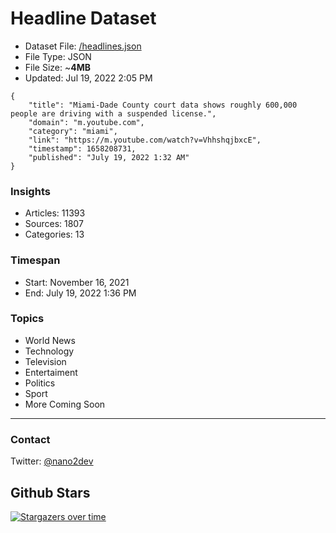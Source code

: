 # Headline Dataset

- Dataset File: [/headlines.json](https://raw.githubusercontent.com/fwd/news/master/headlines.json) 
- File Type: JSON
- File Size: ~**4MB**
- Updated: Jul 19, 2022 2:05 PM

```
{
    "title": "Miami-Dade County court data shows roughly 600,000 people are driving with a suspended license.",
    "domain": "m.youtube.com",
    "category": "miami",
    "link": "https://m.youtube.com/watch?v=VhhshqjbxcE",
    "timestamp": 1658208731,
    "published": "July 19, 2022 1:32 AM"
}
```

### Insights

- Articles: 11393
- Sources: 1807
- Categories: 13

### Timespan

- Start: November 16, 2021
- End: July 19, 2022 1:36 PM

### Topics

- World News
- Technology
- Television
- Entertaiment
- Politics
- Sport
- More Coming Soon

---

### Contact 

Twitter: [@nano2dev](https://twitter.com/nano2dev)

## Github Stars

[![Stargazers over time](https://starchart.cc/fwd/news.svg)](https://starchart.cc/fwd/news)
	